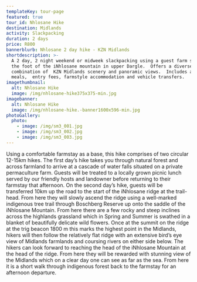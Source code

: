 ```yaml
---
templateKey: tour-page
featured: true
tour_id: Nhlosane Hike
destination: Midlands
activity: Slackpacking
duration: 2 days
price: R800
bannerblurb: Nhlosane 2 day hike - KZN Midlands
shortdescription: >-
  A 2 day, 2 night weekend or midweek slackpacking using a guest farm situated at
  the foot of the iNhlosane mountain in upper Dargle.  Offers a diverse
  combination of  KZN Midlands scenery and panoramic views.  Includes all
  meals,  entry fees, farmstyle accommodation and vehicle transfers.
imagethumbnail:
  alt: Nhlosane Hike
  image: /img/nhlosane-hike375x375-min.jpg
imagebanner:
  alt: Nhlosane Hike
  image: /img/nhlosane-hike.-banner1600x596-min.jpg
photoGallery:
  photo:
    - image: /img/sm3_001.jpg
    - image: /img/sm3_002.jpg
    - image: /img/sm3_003.jpg
---
```


Using a comfortable farmstay as a base, this hike comprises of two circular 12-15km hikes. The first day’s hike takes you through natural forest and across farmland to arrive at a cascade of water falls situated on a private permaculture farm. Guests will be treated to a locally grown picnic lunch served by our friendly hosts and landowner before returning to their farmstay that afternoon. On the second day’s hike, guests will be transferred 10km up the road to the start of the iNhlosane ridge at the trail-head. From here they will slowly ascend the ridge using a well-marked indigenous tree trail through Boschberg Reserve up onto the saddle of the iNhlosane Mountain. From here there are a few rocky and steep inclines across the highlands grassland which in Spring and Summer is swathed in a blanket of beautifully delicate wild flowers. Once at the summit on the ridge at the trig beacon 1800 m this marks the highest point in the Midlands, hikers will then follow the relatively flat ridge with an extensive bird’s eye view of Midlands farmlands and coursing rivers on either side below. The hikers can look forward to reaching the head of the iNhlosane Mountain at the head of the ridge. From here they will be rewarded with stunning view of the Midlands which on a clear day one can see as far as the sea. From here it is a short walk through indigenous forest back to the farmstay for an afternoon departure.
